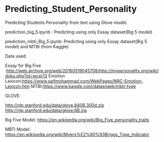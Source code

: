 # Predicting_Student_Personality

Predicting Students Personality from text using Glove model.

prediction_big_5.ipynb     : Predicting using only Essay dataset(Big 5 model)

prediction_mbti_Big_5.ipynb: Predicting using only Essay dataset(Big 5 model) and MTBI (from Kaggle)


Data used:

Essay for Big Five :http://web.archive.org/web/20160519045708/http://mypersonality.org/wiki/doku.php?id=wcpr13
Emotion Lexicon:https://www.saifmohammad.com/WebPages/NRC-Emotion-Lexicon.htm
MTBI:https://www.kaggle.com/datasnaek/mbti-type

GLOVE:

http://nlp.stanford.edu/data/glove.840B.300d.zip
http://nlp.stanford.edu/data/glove.6B.zip

Big Five Model:
https://en.wikipedia.org/wiki/Big_Five_personality_traits

MBTI Model:
https://en.wikipedia.org/wiki/Myers%E2%80%93Briggs_Type_Indicator
